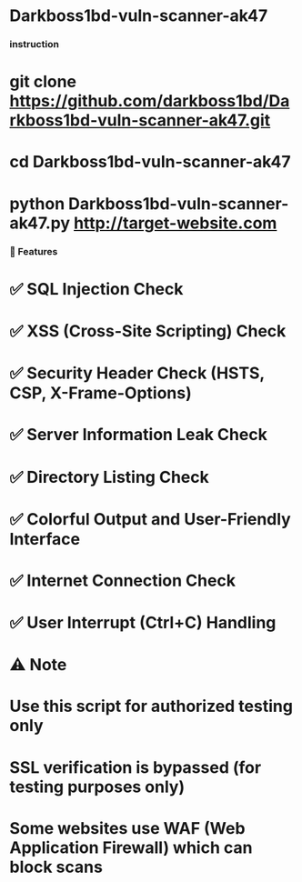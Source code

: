 # Darkboss1bd-vuln-scanner-ak47

### instruction
# git clone https://github.com/darkboss1bd/Darkboss1bd-vuln-scanner-ak47.git
# cd Darkboss1bd-vuln-scanner-ak47
# python Darkboss1bd-vuln-scanner-ak47.py http://target-website.com



### 🌟 Features
# ✅ SQL Injection Check
# ✅ XSS (Cross-Site Scripting) Check
# ✅ Security Header Check (HSTS, CSP, X-Frame-Options)
# ✅ Server Information Leak Check
# ✅ Directory Listing Check
# ✅ Colorful Output and User-Friendly Interface
# ✅ Internet Connection Check
# ✅ User Interrupt (Ctrl+C) Handling


# ⚠️ Note

# Use this script for authorized testing only
# SSL verification is bypassed (for testing purposes only)
# Some websites use WAF (Web Application Firewall) which can block scans
